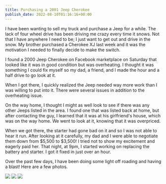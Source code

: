 ```yaml
---
title: Purchasing a 2001 Jeep Cherokee
publish_date: 2022-08-10T01:16:16+00:00
---
```


I have been wanting to sell my truck and purchase a Jeep for a while. The lack of four wheel drive has been driving me crazy every time it snows. Not that I have anywhere I need to be; I just want to get out and drive in the snow. My brother purchased a Cherokee XJ last week and it was the motivation I needed to finally decide to make the switch.

I found a 2000 Jeep Cherokee on Facebook marketplace on Saturday that looked like it was in good condition but was overheating. I thought it was something I could fix myself so my dad, a friend, and I made the hour and a half drive to go look at it.

When I got there, I quickly realized the Jeep needed way more work than I was willing to put into it. There were several issues in addition to the overheating issue.

On the way home, I thought I might as well look to see if there was any other Jeeps listed in the area. I found one that was listed back at home, but after contacting the guy, I learned that it was at his girlfriend's house, which was on the way home. We went to look at it, knowing that it was overpriced.

When we got there, the starter had gone bad on it and so I was not able to hear it run. After looking at it carefully, my dad and I were able to negotiate them down from $5,500 to $3,500! I tried not to show my excitement and eagerly paid her. That night, at 9pm, I started working on replacing the battery and starter. I got it fixed in just over an hour.

Over the past few days, I have been doing some light off roading and having a blast! Here are a few photos.

![](https://lukebouch-com.s3.us-west-004.backblazeb2.com/107/ca36d8a6-0f84-4300-97ef-faf35a0d034f.jpg)
![](https://lukebouch-com.s3.us-west-004.backblazeb2.com/108/66bcd87b-b77f-43ed-8c50-2c5af0c90b42.jpg)
![](https://lukebouch-com.s3.us-west-004.backblazeb2.com/109/73f5c9eb-aff8-4463-8391-54bc9678f618.jpg)
